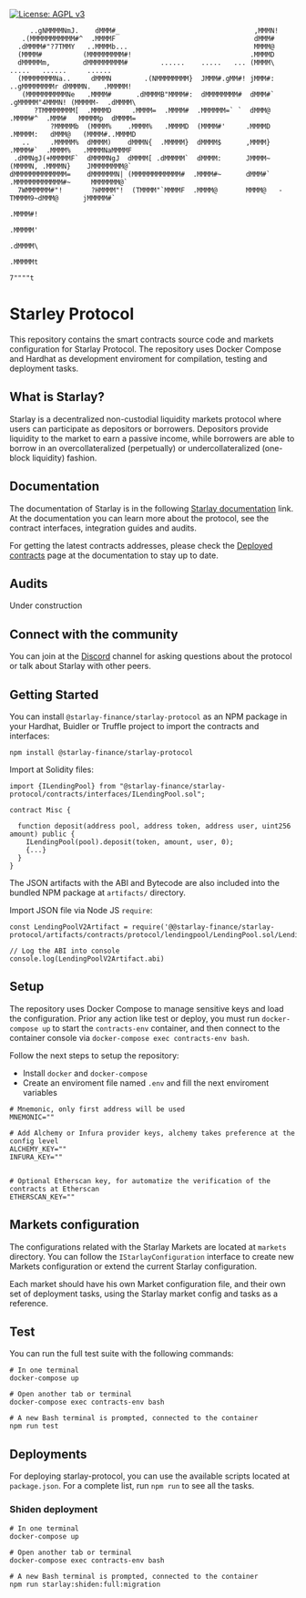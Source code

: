 [![License: AGPL v3](https://img.shields.io/badge/License-AGPL%20v3-blue.svg)](https://www.gnu.org/licenses/agpl-3.0)

```
     ..gNMMMMNmJ.    dMMM#_                                 ,MMMN!
   .(MMMMMMMMMMM#^  .MMMMF                                  dMMM#
  .dMMMM#"?7TMMY   ..MMMMb...                               MMMM@
  (MMMM#          (MMMMMMMMM#!                             .MMMMD
  dMMMMMm,        dMMMMMMMMM#        ......    .....   ... (MMMM\         .....   ......     ......
  (MMMMMMMMNa..     dMMMN        .(NMMMMMMMM}  JMMM#.gMM#! jMMM#:    ..gMMMMMMMMr dMMMMN.   .MMMMM!
   (MMMMMMMMMMNe   .MMMM#      .dMMMMB"MMMM#:  dMMMMMMMM#  dMMM#`  .gMMMMM"4MMMN! (MMMMM-  .dMMMM\
      ?TMMMMMMMM[  .MMMMD     .MMMM=  .MMMM#  .MMMMMM=` `  dMMM@  .MMMM#^  .MMM#   MMMMMp  dMMMM=
          ?MMMMMb  (MMMM%    .MMMM%   .MMMMD  (MMMM#'     .MMMMD .MMMMM:   dMMM@   (MMMM#..MMMMD
   ..     .MMMMM%  dMMMM)    dMMMN{  .MMMMM}  dMMMM$      ,MMMM} .MMMM#`  .MMMM%   .MMMMNaMMMMF
 .dMMNgJ(+MMMMMF`  dMMMMNgJ  dMMMM[ .dMMMMM`  dMMMM:      JMMMM~ (MMMMN, .MMMMN}    JMMMMMMMM@`
dMMMMMMMMMMMMM=    dMMMMMMN| (MMMMMMMMMMMM#  .MMMM#~      dMMM#` .MMMMMMMMMMMM#~     MMMMMMM@`
  7WMMMMMM#"!       ?HMMMM"!  (TMMMM"`MMMMF  .MMMM@       MMMM@   -TMMMM9~dMMM@      jMMMMM#`
                                                                                     .MMMM#!
                                                                                    .MMMMM'
                                                                                   .dMMMM\
                                                                                  .MMMMMt
                                                                                  7""""t
```

# Starley Protocol

This repository contains the smart contracts source code and markets configuration for Starlay Protocol. The repository uses Docker Compose and Hardhat as development enviroment for compilation, testing and deployment tasks.

## What is Starlay?

Starlay is a decentralized non-custodial liquidity markets protocol where users can participate as depositors or borrowers. Depositors provide liquidity to the market to earn a passive income, while borrowers are able to borrow in an overcollateralized (perpetually) or undercollateralized (one-block liquidity) fashion.

## Documentation

The documentation of Starlay is in the following [Starlay documentation](https://docs.starlay.finance/) link. At the documentation you can learn more about the protocol, see the contract interfaces, integration guides and audits.

For getting the latest contracts addresses, please check the [Deployed contracts](https://docs.starlay.finance/deployed-contracts/deployed-contracts) page at the documentation to stay up to date.


## Audits

Under construction

## Connect with the community

You can join at the [Discord](https://discord.gg/fdjNAJmgUc) channel for asking questions about the protocol or talk about Starlay with other peers.

## Getting Started

You can install `@starlay-finance/starlay-protocol` as an NPM package in your Hardhat, Buidler or Truffle project to import the contracts and interfaces:

`npm install @starlay-finance/starlay-protocol`

Import at Solidity files:

```
import {ILendingPool} from "@starlay-finance/starlay-protocol/contracts/interfaces/ILendingPool.sol";

contract Misc {

  function deposit(address pool, address token, address user, uint256 amount) public {
    ILendingPool(pool).deposit(token, amount, user, 0);
    {...}
  }
}
```

The JSON artifacts with the ABI and Bytecode are also included into the bundled NPM package at `artifacts/` directory.

Import JSON file via Node JS `require`:

```
const LendingPoolV2Artifact = require('@@starlay-finance/starlay-protocol/artifacts/contracts/protocol/lendingpool/LendingPool.sol/LendingPool.json');

// Log the ABI into console
console.log(LendingPoolV2Artifact.abi)
```

## Setup

The repository uses Docker Compose to manage sensitive keys and load the configuration. Prior any action like test or deploy, you must run `docker-compose up` to start the `contracts-env` container, and then connect to the container console via `docker-compose exec contracts-env bash`.

Follow the next steps to setup the repository:

- Install `docker` and `docker-compose`
- Create an enviroment file named `.env` and fill the next enviroment variables

```
# Mnemonic, only first address will be used
MNEMONIC=""

# Add Alchemy or Infura provider keys, alchemy takes preference at the config level
ALCHEMY_KEY=""
INFURA_KEY=""


# Optional Etherscan key, for automatize the verification of the contracts at Etherscan
ETHERSCAN_KEY=""

```

## Markets configuration

The configurations related with the Starlay Markets are located at `markets` directory. You can follow the `IStarlayConfiguration` interface to create new Markets configuration or extend the current Starlay configuration.

Each market should have his own Market configuration file, and their own set of deployment tasks, using the Starlay market config and tasks as a reference.

## Test

You can run the full test suite with the following commands:

```
# In one terminal
docker-compose up

# Open another tab or terminal
docker-compose exec contracts-env bash

# A new Bash terminal is prompted, connected to the container
npm run test
```

## Deployments

For deploying starlay-protocol, you can use the available scripts located at `package.json`. For a complete list, run `npm run` to see all the tasks.

### Shiden deployment

```
# In one terminal
docker-compose up

# Open another tab or terminal
docker-compose exec contracts-env bash

# A new Bash terminal is prompted, connected to the container
npm run starlay:shiden:full:migration
```
